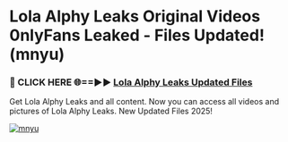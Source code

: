 # Lola Alphy Leaks Original Videos 0nlyFans Leaked - Files Updated! (mnyu)

<h3>🔴 CLICK HERE 🌐==►► <a href="https://tinyurl.com/ehrbuxhb" rel="nofollow">Lola Alphy Leaks Updated Files</a></h3>

Get Lola Alphy Leaks and all content. Now you can access all videos and pictures of Lola Alphy Leaks. New Updated Files 2025!

[![mnyu](https://i.imgur.com/lVYEuWS.gif)](https://tinyurl.com/ehrbuxhb)
